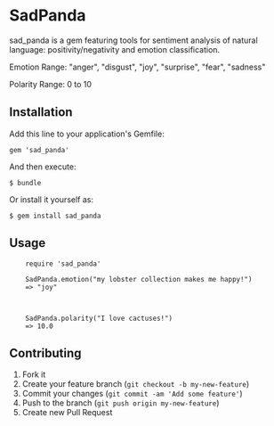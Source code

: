 # SadPanda

sad_panda is a gem featuring tools for sentiment analysis of natural language: positivity/negativity and emotion classification.

Emotion Range: "anger", "disgust", "joy", "surprise", "fear", "sadness"

Polarity Range: 0 to 10

## Installation

Add this line to your application's Gemfile:

    gem 'sad_panda'

And then execute:

    $ bundle

Or install it yourself as:

    $ gem install sad_panda

## Usage

		require 'sad_panda'

		SadPanda.emotion("my lobster collection makes me happy!")
		=> "joy"



		SadPanda.polarity("I love cactuses!")
		=> 10.0

## Contributing

1. Fork it
2. Create your feature branch (`git checkout -b my-new-feature`)
3. Commit your changes (`git commit -am 'Add some feature'`)
4. Push to the branch (`git push origin my-new-feature`)
5. Create new Pull Request
